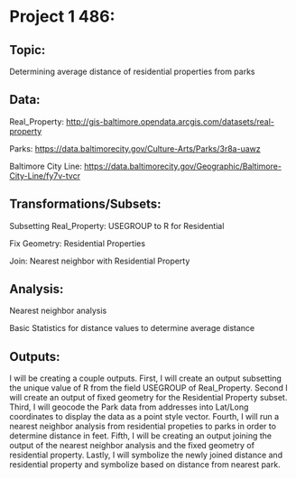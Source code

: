 # Project 1 486:

## Topic: 
Determining average distance of residential properties from parks 

## Data: 
Real_Property: http://gis-baltimore.opendata.arcgis.com/datasets/real-property

Parks: https://data.baltimorecity.gov/Culture-Arts/Parks/3r8a-uawz

Baltimore City Line: https://data.baltimorecity.gov/Geographic/Baltimore-City-Line/fy7v-tvcr

## Transformations/Subsets:
Subsetting Real_Property: USEGROUP to R for Residential

Fix Geometry: Residential Properties

Join: Nearest neighbor with Residential Property

## Analysis: 
Nearest neighbor analysis 

Basic Statistics for distance values to determine average distance

## Outputs:
I will be creating a couple outputs. First, I will create an output subsetting the unique value of R from the field USEGROUP of Real_Property. Second I will create an output of fixed geometry for the Residential Property subset. Third, I will geocode the Park data from addresses into Lat/Long coordinates to display the data as a point style vector. Fourth, I will run a nearest neighbor analysis from residential propeties to parks in order to determine distance in feet. Fifth, I will be creating an output joining the output of the nearest neighbor analysis and the fixed geometry of residential property. Lastly, I will symbolize the newly joined distance and residential property and symbolize based on distance from nearest park.  


